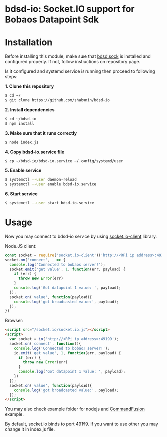 # bdsd-io: Socket.IO support for Bobaos Datapoint Sdk

# Installation

Before installing this module, make sure that [bdsd.sock](https://github.com/shabunin/bdsd.sock) is installed and configured properly. If not, follow instructions on repository page.

Is it configured and systemd service is running then proceed to following steps:

**1. Clone this repository**

```bash
$ cd ~/
$ git clone https://github.com/shabunin/bdsd-io
```

**2. Install dependencies**

```bash
$ cd ~/bdsd-io
$ npm install
```

**3. Make sure that it runs correctly**

```bash
$ node index.js
```

**4. Copy bdsd-io.service file**

```bash
$ cp ~/bdsd-io/bdsd-io.service ~/.config/systemd/user
```

**5. Enable service**

```bash
$ systemctl --user daemon-reload
$ systemctl --user enable bdsd-io.service
```

**6. Start service**

```bash
$ systemctl --user start bdsd-io.service
```

# Usage

Now you may connect to bdsd-io service by using [socket.io-client](https://github.com/socketio/socket.io-client) library.

Node.JS client:

```js
const socket = require('socket.io-client')('http://<RPi ip address>:49199');
socket.on('connect', _ => {
  console.log('Connected to bobaos server!');
  socket.emit('get value', 1, function(err, payload) {
    if (err) {
      throw new Error(err)
    }
    console.log('Got datapoint 1 value: ', payload);
  });
  socket.on('value', function(payload){
    console.log('got broadcasted value:', payload);
  });
})
```

Browser:

```html
<script src="/socket.io/socket.io.js"></script>
<script>
  var socket = io('http://<RPi ip address>:49199');
  socket.on('connect', function(){
    console.log('Connected to bobaos server!');
    io.emit('get value', 1, function(err, payload) {
      if (err) {
        throw new Error(err)
      }
      console.log('Got datapoint 1 value: ', payload);
    })
  });
  socket.on('value', function(payload){
    console.log('got broadcasted value:', payload);
  });
</script>
```

You may also check example folder for nodejs and [CommandFusion](https://commandfusion.com) example.

By default, socket.io binds to port 49199. If you want to use other you may change it in index.js file.

